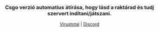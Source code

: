 <h3 align="center">Csgo verzió automatius átírása, hogy lásd a raktárad és tudj szervert inditani/játszani.</h3>
<p align="center">
<a href="https://www.virustotal.com/gui/file/ef6e4e708a8120d3786022aa237ae30ebedfec64ba1d6159d716b45b647ca7d4?nocache=1">Virustotal</a>
   |   
<a href="https://discord.cshungary.fun">Discord</a><br>
</p>
